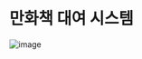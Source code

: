 # 만화책 대여 시스템
![image](https://user-images.githubusercontent.com/60119368/113144272-069ae280-9268-11eb-9396-548503fabddc.png)
